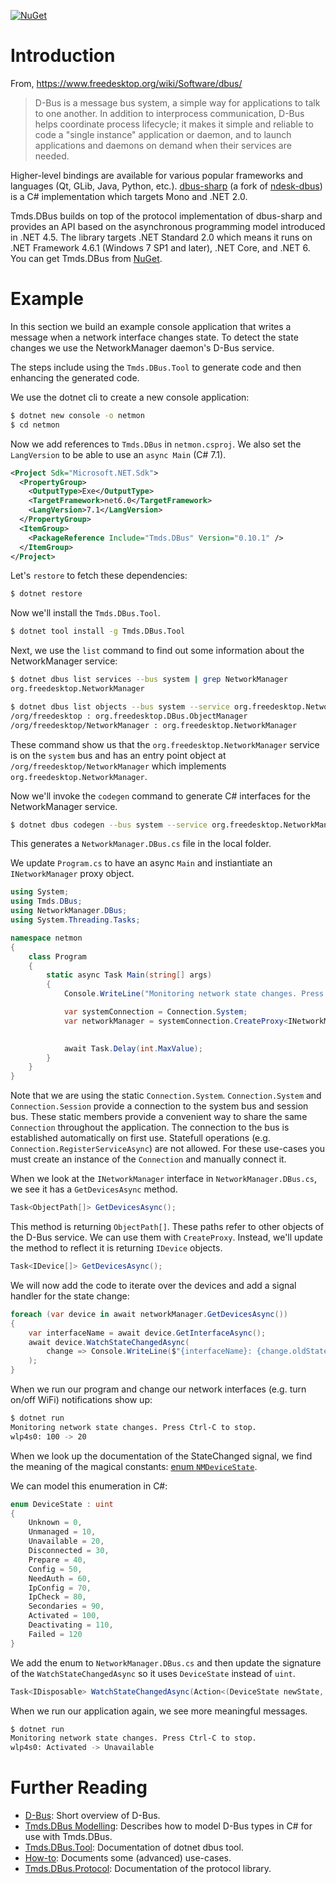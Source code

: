 [![NuGet](https://img.shields.io/nuget/v/Tmds.DBus.svg)](https://www.nuget.org/packages/Tmds.DBus)

# Introduction

From, https://www.freedesktop.org/wiki/Software/dbus/

> D-Bus is a message bus system, a simple way for applications to talk to one another. In addition to interprocess
communication, D-Bus helps coordinate process lifecycle; it makes it simple and reliable to code a "single instance"
application or daemon, and to launch applications and daemons on demand when their services are needed.

Higher-level bindings are available for various popular frameworks and languages (Qt, GLib, Java, Python, etc.).
[dbus-sharp](https://github.com/mono/dbus-sharp) (a fork of [ndesk-dbus](http://www.ndesk.org/DBusSharp)) is a C#
implementation which targets Mono and .NET 2.0.

Tmds.DBus builds on top of the protocol implementation of dbus-sharp and provides an API based on the asynchronous programming model introduced in .NET 4.5. The library targets .NET Standard 2.0 which means it runs on .NET Framework 4.6.1 (Windows 7 SP1 and later), .NET Core, and .NET 6. You can get Tmds.DBus from [NuGet](https://www.nuget.org/packages/Tmds.DBus).

# Example

In this section we build an example console application that writes a message when a network interface changes state.
To detect the state changes we use the NetworkManager daemon's D-Bus service.

The steps include using the `Tmds.DBus.Tool` to generate code and then enhancing the generated code.

We use the dotnet cli to create a new console application:

```bash
$ dotnet new console -o netmon
$ cd netmon
```

Now we add references to `Tmds.DBus` in `netmon.csproj`. We also set the `LangVersion` to be able
to use an `async Main` (C# 7.1).

```xml
<Project Sdk="Microsoft.NET.Sdk">
  <PropertyGroup>
    <OutputType>Exe</OutputType>
    <TargetFramework>net6.0</TargetFramework>
    <LangVersion>7.1</LangVersion>
  </PropertyGroup>
  <ItemGroup>
    <PackageReference Include="Tmds.DBus" Version="0.10.1" />
  </ItemGroup>
</Project>
```

Let's `restore` to fetch these dependencies:

```bash
$ dotnet restore
```

Now we'll install the `Tmds.DBus.Tool`.

```bash
$ dotnet tool install -g Tmds.DBus.Tool
```

Next, we use the `list` command to find out some information about the NetworkManager service:

```bash
$ dotnet dbus list services --bus system | grep NetworkManager
org.freedesktop.NetworkManager

$ dotnet dbus list objects --bus system --service org.freedesktop.NetworkManager | head -2
/org/freedesktop : org.freedesktop.DBus.ObjectManager
/org/freedesktop/NetworkManager : org.freedesktop.NetworkManager
```

These command show us that the `org.freedesktop.NetworkManager` service is on the `system` bus
and has an entry point object at `/org/freedesktop/NetworkManager` which implements `org.freedesktop.NetworkManager`.

Now we'll invoke the `codegen` command to generate C# interfaces for the NetworkManager service.

```bash
$ dotnet dbus codegen --bus system --service org.freedesktop.NetworkManager
```

This generates a `NetworkManager.DBus.cs` file in the local folder.

We update `Program.cs` to have an async `Main` and instiantiate an `INetworkManager` proxy object.

```C#
using System;
using Tmds.DBus;
using NetworkManager.DBus;
using System.Threading.Tasks;

namespace netmon
{
    class Program
    {
        static async Task Main(string[] args)
        {
            Console.WriteLine("Monitoring network state changes. Press Ctrl-C to stop.");

            var systemConnection = Connection.System;
            var networkManager = systemConnection.CreateProxy<INetworkManager>("org.freedesktop.NetworkManager",
                                                                               "/org/freedesktop/NetworkManager");

            await Task.Delay(int.MaxValue);
        }
    }
}
```

Note that we are using the static `Connection.System`. `Connection.System` and `Connection.Session` provide a connection to the system bus and session bus. These static members provide a convenient way to share the same `Connection` throughout the application. The connection to the bus is established automatically on first use. Statefull operations (e.g. `Connection.RegisterServiceAsync`) are not allowed. For these use-cases you must create an instance of the
`Connection` and manually connect it.

When we look at the `INetworkManager` interface in `NetworkManager.DBus.cs`, we see it has a `GetDevicesAsync` method.

```C#
Task<ObjectPath[]> GetDevicesAsync();
```

This method is returning `ObjectPath[]`. These paths refer to other objects of the D-Bus service. We can use them with `CreateProxy`. Instead, we'll update the method to reflect it is returning `IDevice` objects.

```C#
Task<IDevice[]> GetDevicesAsync();
```

We will now add the code to iterate over the devices and add a signal handler for the state change:

```C#
foreach (var device in await networkManager.GetDevicesAsync())
{
    var interfaceName = await device.GetInterfaceAsync();
    await device.WatchStateChangedAsync(
        change => Console.WriteLine($"{interfaceName}: {change.oldState} -> {change.newState}")
    );
}
```

When we run our program and change our network interfaces (e.g. turn on/off WiFi) notifications show up:

```bash
$ dotnet run
Monitoring network state changes. Press Ctrl-C to stop.
wlp4s0: 100 -> 20
```

When we look up the documentation of the StateChanged signal, we find the meaning of the magical constants:
[enum `NMDeviceState`](https://developer.gnome.org/NetworkManager/stable/nm-dbus-types.html#NMDeviceState).

We can model this enumeration in C#:

```C#
enum DeviceState : uint
{
    Unknown = 0,
    Unmanaged = 10,
    Unavailable = 20,
    Disconnected = 30,
    Prepare = 40,
    Config = 50,
    NeedAuth = 60,
    IpConfig = 70,
    IpCheck = 80,
    Secondaries = 90,
    Activated = 100,
    Deactivating = 110,
    Failed = 120
}
```

We add the enum to `NetworkManager.DBus.cs` and then update the signature of the `WatchStateChangedAsync` so it
uses `DeviceState` instead of `uint`.

```C#
Task<IDisposable> WatchStateChangedAsync(Action<(DeviceState newState, DeviceState oldState, uint reason)> action);
```

When we run our application again, we see more meaningful messages.

```bash
$ dotnet run
Monitoring network state changes. Press Ctrl-C to stop.
wlp4s0: Activated -> Unavailable
```

# Further Reading

* [D-Bus](docs/dbus.md): Short overview of D-Bus.
* [Tmds.DBus Modelling](docs/modelling.md): Describes how to model D-Bus types in C# for use with Tmds.DBus.
* [Tmds.DBus.Tool](docs/tool.md): Documentation of dotnet dbus tool.
* [How-to](docs/howto.md): Documents some (advanced) use-cases.
* [Tmds.DBus.Protocol](docs/protocol.md): Documentation of the protocol library.
